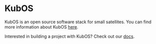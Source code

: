 KubOS
=========

KubOS is an open source software stack for small satellites. You can find more information about KubOS [here](http://kubos.co).

Interested in building a project with KubOS? Check out our [docs](http://docs.kubos.co).
